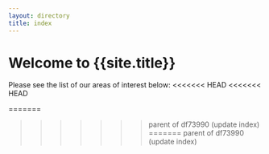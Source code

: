 ```yaml
---
layout: directory
title: index
---
```

# Welcome to {{site.title}}

Please see the list of our areas of interest below:
<<<<<<< HEAD
<<<<<<< HEAD


=======
>>>>>>> parent of df73990 (update index)
=======
>>>>>>> parent of df73990 (update index)
